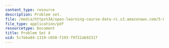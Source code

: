 ```yaml
---
content_type: resource
description: Problem set.
file: /media/https%3A/open-learning-course-data-rc.s3.amazonaws.com/5-04-principles-of-inorganic-chemistry-ii-fall-2008/5c7eba841319c650f193f9f22ab92317_5_04_f08_ps4.pdf
file_type: application/pdf
resourcetype: Document
title: Problem Set 4
uid: 5c7eba84-1319-c650-f193-f9f22ab92317
---
```

